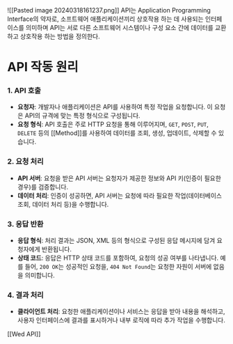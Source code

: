 ![[Pasted image 20240318161237.png]]
API는 Application Programming Interface의 약자로, 소프트웨어 애플리케이션끼리 상호작용 하는 데 사용되는 인터페이스를 의미하며 API는 서로 다른 소프트웨어 시스템이나 구성 요소 간에 데이터를 교환하고 상호작용 하는 방법을 정의한다.

# API 작동 원리

### 1. API 호출

- **요청자**: 개발자나 애플리케이션은 API를 사용하여 특정 작업을 요청합니다. 이 요청은 API의 규격에 맞는 특정 형식으로 구성됩니다.
- **요청 형식**: API 호출은 주로 HTTP 요청을 통해 이루어지며, `GET`, `POST`, `PUT`, `DELETE` 등의 [[Method]]를 사용하여 데이터를 조회, 생성, 업데이트, 삭제할 수 있습니다.

### 2. 요청 처리

- **API 서버**: 요청을 받은 API 서버는 요청자가 제공한 정보와 API 키(인증이 필요한 경우)를 검증합니다.
- **데이터 처리**: 인증이 성공하면, API 서버는 요청에 따라 필요한 작업(데이터베이스 조회, 데이터 처리 등)을 수행합니다.

### 3. 응답 반환

- **응답 형식**: 처리 결과는 JSON, XML 등의 형식으로 구성된 응답 메시지에 담겨 요청자에게 반환됩니다.
- **상태 코드**: 응답은 HTTP 상태 코드를 포함하여, 요청의 성공 여부를 나타냅니다. 예를 들어, `200 OK`는 성공적인 요청을, `404 Not Found`는 요청한 자원이 서버에 없음을 의미합니다.

### 4. 결과 처리

- **클라이언트 처리**: 요청한 애플리케이션이나 서비스는 응답을 받아 내용을 해석하고, 사용자 인터페이스에 결과를 표시하거나 내부 로직에 따라 추가 작업을 수행합니다.



[[Wed API]] 